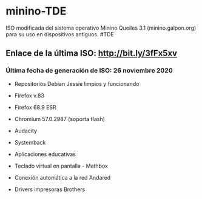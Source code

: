 # minino-TDE
ISO modificada del sistema operativo Minino Queiles 3.1 (minino.galpon.org) para su uso en dispositivos antiguos. #TDE

## Enlace de la última ISO: http://bit.ly/3fFx5xv

### Última fecha de generación de ISO: 26 noviembre 2020


 + Repositorios Debian Jessie limpios y funcionando

 +  Firefox v.83

 +  Firefox 68.9 ESR

 +  Chromium 57.0.2987 (soporta flash)

 +  Audacity

 +  Systemback

 +  Aplicaciones educativas

 +  Teclado virtual en pantalla - Mathbox

 +  Conexión automática a la red Andared

 +  Drivers impresoras Brothers
